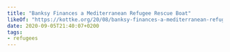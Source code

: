 ```yaml
---
title: "Banksy Finances a Mediterranean Refugee Rescue Boat"
likeOf: "https://kottke.org/20/08/banksy-finances-a-mediterranean-refugee-rescue-boat"
date: 2020-09-05T21:40:07+0200
tags:
- refugees 
---
```

